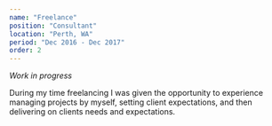 ```yaml
---
name: "Freelance"
position: "Consultant"
location: "Perth, WA"
period: "Dec 2016 - Dec 2017"
order: 2
---
```


*Work in progress*

During my time freelancing I was given the opportunity to experience managing projects by myself, setting client expectations, and then delivering on clients needs and expectations.
